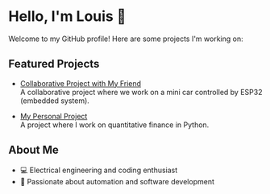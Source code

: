 # Hello, I'm Louis 👋

Welcome to my GitHub profile! Here are some projects I'm working on:

## Featured Projects
- [Collaborative Project with My Friend](https://github.com/friend_username/repo_name)  
  A collaborative project where we work on a mini car controlled by ESP32 (embedded system).

- [My Personal Project](https://github.com/Louis023lol/my_project_name)  
  A project where I work on quantitative finance in Python.

## About Me
- 💻 Electrical engineering and coding enthusiast  
- 🚀 Passionate about automation and software development
